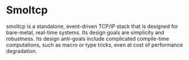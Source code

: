 # Smoltcp

smoltcp is a standalone, event-driven TCP/IP stack that is designed for bare-metal, real-time systems. Its design goals are simplicity and robustness. Its design anti-goals include complicated compile-time computations, such as macro or type tricks, even at cost of performance degradation.
